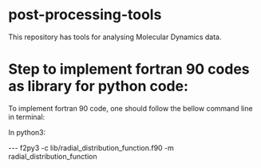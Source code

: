 # post-processing-tools

This repository has tools for analysing Molecular Dynamics data. 

# Step to implement fortran 90 codes as library for python code:

To implement fortran 90 code, one should follow the bellow command line in terminal:

In python3: 

--- f2py3 -c lib/radial_distribution_function.f90 -m radial_distribution_function